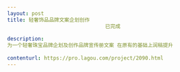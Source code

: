 ```yaml
---                
layout: post       
title: 轻奢饰品品牌文案企划创作
                                已完成
           
description: 
为一个轻奢珠宝品牌企划及创作品牌宣传册文案 在原有的基础上润稿提升
     
contenturl: https://pro.lagou.com/project/2090.html      
---                 
```

